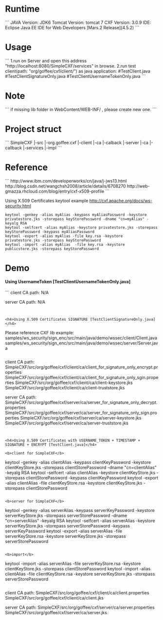 <h1>Runtime</h1>
```
JAVA Version: JDK6
Tomcat Version: tomcat 7
CXF Version: 3.0.9
IDE: Eclipse Java EE IDE for Web Developers [Mars.2 Release](4.5.2)
```

<h1>Usage</h1>
```
1.run on Server and open this address "http://localhost:8080/SimpleCXF/services" in browse.
2.run test client(path: "org/goffee/cxf/client/") as java application:
#TestClient.java
#TestClientSignatureOnly.java
#TestClientUsernameTokenOnly.java
```

<h1>Note</h1>
```
if missing lib folder in WebContent/WEB-INF/ , please create new one.
```

<h1>Project struct</h1>
```
SimpleCXF
	|-src
		|-org.goffee.cxf
			|-client
				|-ca
				|-calback
			|-server
				|-ca
				|-callback
				|-services
					|-impl
```	

<h1>Reference</h1>
```
http://www.ibm.com/developerworks/cn/java/j-jws13.html
http://blog.csdn.net/wangchsh2008/article/details/6708270
http://web-gmazza.rhcloud.com/blog/entry/cxf-x509-profile
```

Using X.509 Certificates keytool example
http://cxf.apache.org/docs/ws-security.html
```
keytool -genkey -alias myAlias -keypass myAliasPassword -keystore privatestore.jks -storepass keyStorePassword -dname "cn=myAlias" -keyalg RSA
keytool -selfcert -alias myAlias -keystore privatestore.jks -storepass keyStorePassword -keypass myAliasPassword
keytool -export -alias myAlias -file key.rsa -keystore privatestore.jks -storepass keyStorePassword
keytool -import -alias myAlias  -file key.rsa -keystore publicstore.jks -storepass keyStorePassword
```

<h1>Demo</h1>


<h4>Using UsernameToken [TestClientUsernameTokenOnly.java]</h4>
```
client CA path:
N/A

server CA path:
N/A
```


<h4>Using X.509 Certificates SIGNATURE [TestClientSignatureOnly.java]</h4>

```
Please reference CXF lib example:
 samples/ws_security/sign_enc/src/main/java/demo/wssec/client/Client.java
 samples/ws_security/sign_enc/src/main/java/demo/wssec/server/Server.java
```

```
client CA path:
SimpleCXF/src/org/goffee/cxf/client/ca/client_for_signature_only_encrypt.properties
SimpleCXF/src/org/goffee/cxf/client/ca/client_for_signature_only_sgin.properties
SimpleCXF/src/org/goffee/cxf/client/ca/client-keystore.jks
SimpleCXF/src/org/goffee/cxf/client/ca/client-truststore.jks

server CA path:
SimpleCXF/src/org/goffee/cxf/server/ca/server_for_signature_only_decrypt.properties
SimpleCXF/src/org/goffee/cxf/server/ca/server_for_signature_only_sign.properties
SimpleCXF/src/org/goffee/cxf/server/ca/server-keystore.jks
SimpleCXF/src/org/goffee/cxf/server/ca/server-truststore.jks
```


<h4>Using X.509 Certificates with USERNAME_TOKEN + TIMESTAMP + SIGNATURE + ENCRYPT [TestClient.java]</h4>

<b>client for SimpleCXF</b>
```
keytool -genkey -alias clientAlias -keypass clientKeyPassword -keystore clientKeyStore.jks -storepass clientStorePassword -dname "cn=clientAlias" -keyalg RSA
keytool -selfcert -alias clientAlias -keystore clientKeyStore.jks -storepass clientStorePassword -keypass clientKeyPassword
keytool -export -alias clientAlias -file clientKeyStore.rsa -keystore clientKeyStore.jks -storepass clientStorePassword
```

<b>server for SimpleCXF</b>
```
keytool -genkey -alias serverAlias -keypass serverKeyPassword -keystore serverKeyStore.jks -storepass serverStorePassword -dname "cn=serverAlias" -keyalg RSA
keytool -selfcert -alias serverAlias -keystore serverKeyStore.jks -storepass serverStorePassword -keypass serverKeyPassword
keytool -export -alias serverAlias -file serverKeyStore.rsa -keystore serverKeyStore.jks -storepass serverStorePassword
```

<b>import</b>
``` 
keytool -import -alias serverAlias -file serverKeyStore.rsa -keystore clientKeyStore.jks -storepass clientStorePassword
keytool -import -alias clientAlias -file clientKeyStore.rsa -keystore serverKeyStore.jks -storepass serverStorePassword
```
```
client CA path:
SimpleCXF/src/org/goffee/cxf/client/ca/client.properties
SimpleCXF/src/org/goffee/cxf/client/ca/client.jks

server CA path:
SimpleCXF/src/org/goffee/cxf/server/ca/server.properties
SimpleCXF/src/org/goffee/cxf/server/ca/server.jks
```


